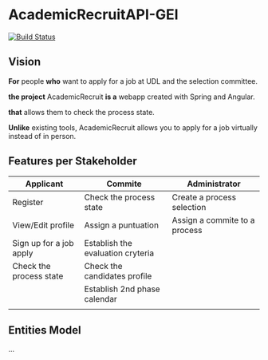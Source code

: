 # AcademicRecruitAPI-GEI

[![Build Status](https://github.com/UdL-EPS-SoftArch/AcademicRecruitAPI-GEI/workflows/CI%20with%20Maven%20and%20CD%20with%20Heroku%20and%20Docker/badge.svg)](https://github.com/UdL-EPS-SoftArch/AcademicRecruitAPI-GEI/actions?query=workflow%3A%22CI+with+Maven+and+CD+with+Heroku+and+Docker%22)

## Vision

**For** people **who** want to apply for a job at UDL and the selection committee.

**the project** AcademicRecruit **is a** webapp created with Spring and Angular.

**that** allows them to check the process state.

**Unlike** existing tools, AcademicRecruit allows you to apply for a job virtually instead of in person.


## Features per Stakeholder

|           Applicant             |            Commite              |       Administrator         |
| --------------------------------| --------------------------------|--------------------------   |
|            Register             |     Check the process state     | Create a process selection  |                             
|        View/Edit profile        |       Assign a puntuation       |Assign a commite to a process|                                 
|     Sign up for a job apply     |Establish the evaluation cryteria|                             |                               
|     Check the process state     |   Check the candidates profile  |                             |                                
|                                 |   Establish 2nd phase calendar  |                             |             
|                                 |                                 |                             |               


## Entities Model

...

